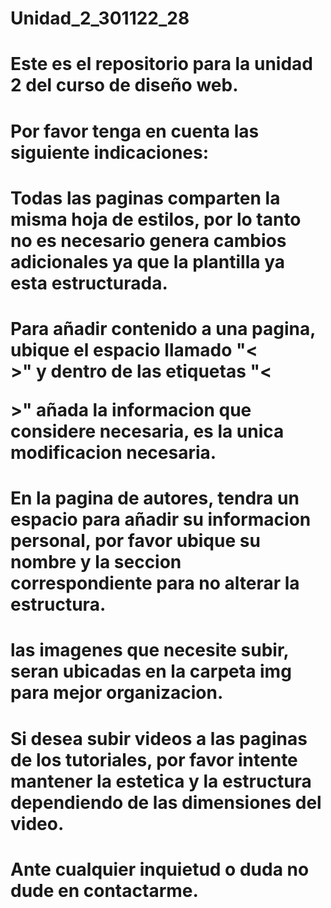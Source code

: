 # Unidad_2_301122_28

# Este es el repositorio para la unidad 2 del curso de diseño web.

# Por favor tenga en cuenta las siguiente indicaciones:

# Todas las paginas comparten la misma hoja de estilos, por lo tanto no es necesario genera cambios adicionales ya que la plantilla ya esta estructurada.

# Para añadir contenido a una pagina, ubique el espacio llamado "<<main>>" y dentro de las etiquetas "<<p>>" añada la informacion que considere necesaria, es la unica modificacion necesaria.

# En la pagina de autores, tendra un espacio para añadir su informacion personal, por favor ubique su nombre y la seccion correspondiente para no alterar la estructura.

# las imagenes que necesite subir, seran ubicadas en la carpeta img para mejor organizacion.

# Si desea subir videos a las paginas de los tutoriales, por favor intente mantener la estetica y la estructura dependiendo de las dimensiones del video.

# Ante cualquier inquietud o duda no dude en contactarme.
